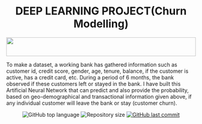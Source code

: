 <h1 align="center"> DEEP LEARNING PROJECT(Churn Modelling) </h1>

<img src="https://i.imgur.com/dBaSKWF.gif" height="50" width="100%">
 
 To make a dataset, a working bank has gathered information such as customer id, credit score, gender, age, tenure, balance, if the customer is active, has a credit card, etc. During a period of 6 months, the bank observed if these customers left or stayed in the bank. 
 I have built this Artificial Neural Network that can predict and also provide the probability, based on geo-demographical and transactional information given above, if any individual customer will leave the bank or stay (customer churn). 
 <p align="center">
 <img alt="GitHub top language" src="https://img.shields.io/github/languages/top/sachinSingh16-09/Deep-learning?color=04D361&labelColor=000000">
   <img alt="Repository size" src="https://img.shields.io/github/repo-size/sachinSingh16-09/Deep-learning?color=04D361&labelColor=000000">
  
  <a href="https://github.com/sachinSingh16-09/Link-Tree/commits/master">
    <img alt="GitHub last commit" src="https://img.shields.io/github/last-commit/sachinSingh16-09/Deep-learning?color=04D361&labelColor=000000">
  </a>
</p>
